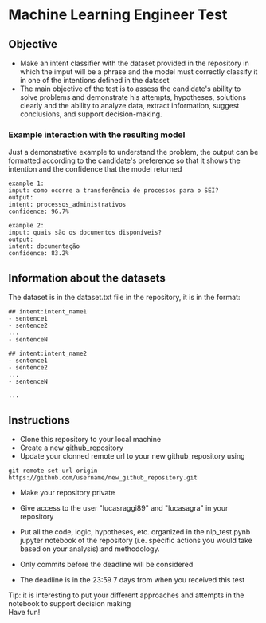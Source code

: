 # Machine Learning Engineer Test

## Objective

- Make an intent classifier with the dataset provided in the repository in which the imput will be a phrase and the model must correctly classify it in one of the intentions defined in the dataset
- The main objective of the test is to assess the candidate's ability to solve problems and demonstrate his attempts, hypotheses, solutions clearly and the ability to analyze data, extract information, suggest conclusions, and support decision-making.

### Example interaction with the resulting model
Just a demonstrative example to understand the problem, the output can be formatted according to the candidate's preference so that it shows the intention and the confidence that the model returned
```
example 1:
input: como ocorre a transferência de processos para o SEI?
output: 
intent: processos_administrativos 
confidence: 96.7%

example 2:
input: quais são os documentos disponíveis?
output: 
intent: documentação
confidence: 83.2%
```

## Information about the datasets

The dataset is in the dataset.txt file in the repository, it is in the format:

```
## intent:intent_name1
- sentence1
- sentence2
...
- sentenceN

## intent:intent_name2
- sentence1
- sentence2
...
- sentenceN

...
```

## Instructions
- Clone this repository to your local machine
- Create a new github_repository
- Update your clonned remote url to your new github_repository using 
```
git remote set-url origin https://github.com/username/new_github_repository.git
```
- Make your repository private
- Give access to the user "lucasraggi89" and "lucasagra" in your repository
- Put all the code, logic, hypotheses, etc. organized in the nlp_test.pynb jupyter notebook of the repository (i.e. specific actions you would take based on your analysis) and methodology.

- Only commits before the deadline will be considered
- The deadline is in the 23:59 7 days from when you received this test

Tip: it is interesting to put your different approaches and attempts in the notebook to support decision making<br/>
Have fun!
